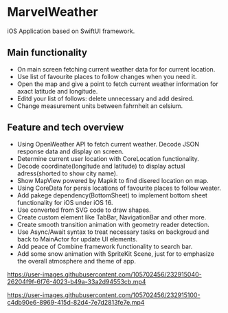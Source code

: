 # MarvelWeather

iOS Application based on SwiftUI framework. 

## Main functionality

* On main screen fetching current weather data for for current location.
* Use list of favourite places to follow changes when you need it.
* Open the map and give a point to fetch current weather information for axact latitude and longitude.
* Editd your list of follows: delete unnecessary and add desired.
* Change measurement units between fahrnheit an celsium.

## Feature and tech overview

* Using OpenWeather API to fetch current weather. Decode JSON response data and display on screen.
* Determine current user location with CoreLocation functionality.
* Decode coordinate(longitude and latitude) to display actual adress(shorted to show city name).
* Show MapView powered by Mapkit to find disered location on map.
* Using CoreData for persis locations of favourite places to follow weater.
* Add pakege dependency(BottomSheet) to implement bottom sheet functionality for iOS under iOS 16.
* Use converted from SVG code to draw shapes.
* Create custom element like TabBar, NavigationBar and other more.
* Create smooth transition animation with geometry reader detection.
* Use Async/Await syntax to treat necessary tasks on backgroud and back to MainActor for update UI elements.
* Add peace of Combine framework functionality to search bar.
* Add some snow animation with SpriteKit Scene, just for to emphasize the overall atmosphere and theme of app.
 

https://user-images.githubusercontent.com/105702456/232915040-26204f9f-6f76-4023-b49a-33a2d94553cb.mp4

https://user-images.githubusercontent.com/105702456/232915100-c4db90e6-8969-415d-82d4-7e7d2813fe7e.mp4
